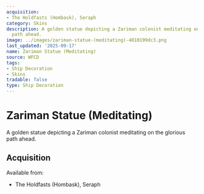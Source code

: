 ```yaml
---
acquisition:
- The Holdfasts (Hombask), Seraph
category: Skins
description: A golden statue depicting a Zariman colonist meditating on the glorious
  path ahead.
image: ../images/zariman-statue-(meditating)-4010199dc3.png
last_updated: '2025-09-17'
name: Zariman Statue (Meditating)
source: WFCD
tags:
- Ship Decoration
- Skins
tradable: false
type: Ship Decoration
---
```


# Zariman Statue (Meditating)

A golden statue depicting a Zariman colonist meditating on the glorious path ahead.

## Acquisition

Available from:
- The Holdfasts (Hombask), Seraph

